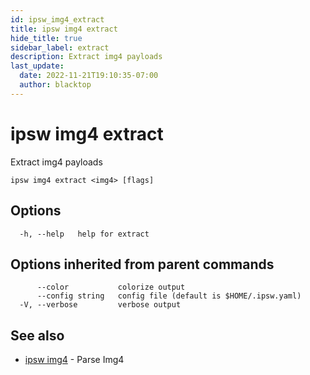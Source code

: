 ```yaml
---
id: ipsw_img4_extract
title: ipsw img4 extract
hide_title: true
sidebar_label: extract
description: Extract img4 payloads
last_update:
  date: 2022-11-21T19:10:35-07:00
  author: blacktop
---
```

# ipsw img4 extract

Extract img4 payloads

```
ipsw img4 extract <img4> [flags]
```

## Options

```
  -h, --help   help for extract
```

## Options inherited from parent commands

```
      --color           colorize output
      --config string   config file (default is $HOME/.ipsw.yaml)
  -V, --verbose         verbose output
```

## See also

* [ipsw img4](/docs/cli/img4/ipsw_img4)	 - Parse Img4

